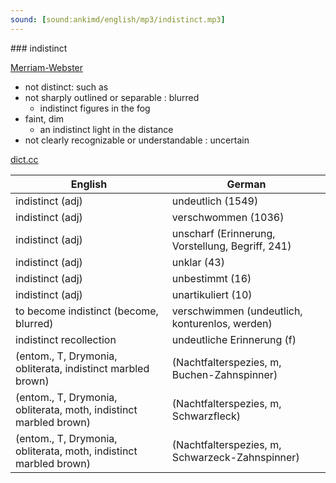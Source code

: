 ```yaml
---
sound: [sound:ankimd/english/mp3/indistinct.mp3]
---
```


\### indistinct

[Merriam-Webster](https://www.merriam-webster.com/dictionary/indistinct)

- not distinct: such as
- not sharply outlined or separable : blurred
    - indistinct figures in the fog
- faint, dim
    - an indistinct light in the distance
- not clearly recognizable or understandable : uncertain

[dict.cc](https://www.dict.cc/indistinct)

| English        | German       |
| -------------- | ------------ |
| indistinct (adj) | undeutlich (1549) |
| indistinct (adj) | verschwommen (1036) |
| indistinct (adj) | unscharf (Erinnerung, Vorstellung, Begriff, 241) |
| indistinct (adj) | unklar (43) |
| indistinct (adj) | unbestimmt (16) |
| indistinct (adj) | unartikuliert (10) |
| to become indistinct (become, blurred) | verschwimmen (undeutlich, konturenlos, werden) |
| indistinct recollection | undeutliche Erinnerung (f) |
|  (entom., T, Drymonia, obliterata, indistinct marbled brown) |  (Nachtfalterspezies, m, Buchen-Zahnspinner) |
|  (entom., T, Drymonia, obliterata, moth, indistinct marbled brown) |  (Nachtfalterspezies, m, Schwarzfleck) |
|  (entom., T, Drymonia, obliterata, moth, indistinct marbled brown) |  (Nachtfalterspezies, m, Schwarzeck-Zahnspinner) |
